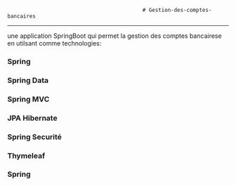                                                # Gestion-des-comptes-bancaires
__________________________________________________________________________________________________________________________

 une application SpringBoot qui permet la gestion des comptes bancairese en utilsant comme technologies:
 ### Spring
 ### Spring Data
 ### Spring MVC
 ### JPA Hibernate
 ### Spring Securité
 ### Thymeleaf
 ### Spring
